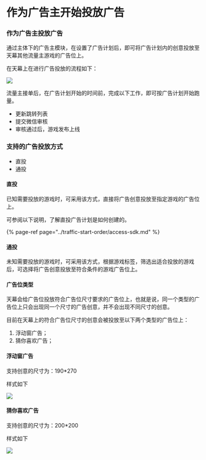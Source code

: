 # 作为广告主开始投放广告

### 作为广告主投放广告

通过主体下的广告主模块，在设置了广告计划后，即可将广告计划内的创意投放至天幕其他流量主游戏的广告位上。

在天幕上在进行广告投放的流程如下：

![](https://cdn.nlark.com/yuque/0/2019/png/254569/1557060697764-8e9d3115-1841-4dad-8361-6636e99acd8e.png)

流量主接单后，在广告计划开始的时间前，完成以下工作，即可按广告计划开始跑量。

* 更新跳转列表
* 提交微信审核
* 审核通过后，游戏发布上线

### 支持的广告投放方式

* 直投
* 通投

#### **直投**

已知需要投放的游戏时，可采用该方式，直接将广告创意投放至指定游戏的广告位上。 

可参阅以下说明，了解直投广告计划是如何创建的。

{% page-ref page="../traffic-start-order/access-sdk.md" %}

#### **通投**

未知需要投放的游戏时，可采用该方式，根据游戏标签，筛选出适合投放的游戏后，可选择将广告创意投放至符合条件的游戏广告位上。

#### **广告位类型**

天幕会给广告位投放符合广告位尺寸要求的广告位上，也就是说，同一个类型的广告位上只会出现同一个尺寸的广告创意，并不会出现不同尺寸的创意。

目前在天幕上的符合广告位尺寸的创意会被投放至以下两个类型的广告位上：

1. 浮动窗广告；
2. 猜你喜欢广告；

#### **浮动窗广告**

支持创意的尺寸为：190\*270

样式如下

![](https://cdn.nlark.com/yuque/0/2019/png/254569/1557143682727-3a5c8937-f5e6-4ab8-ba23-d09fbddcdd65.png)

#### **猜你喜欢广告**

支持创意的尺寸为：200\*200

样式如下

![](https://cdn.nlark.com/yuque/0/2019/png/254569/1557143738912-29156a95-c15d-4700-9cbf-51a85f0ba76e.png)

